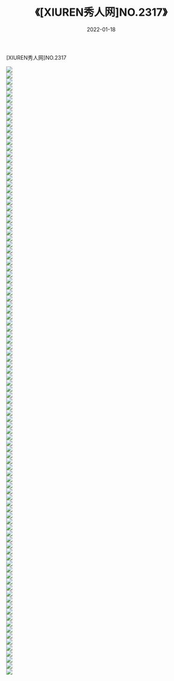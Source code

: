 ﻿---
layout: post
title:  《[XIUREN秀人网]NO.2317》
date:   2022-01-18
img: http://img.660000.xyz/Sharelink/秀人网/秀人网第03部分/[XIUREN秀人网]NO.2317/000.jpg
categories: [美女, 清纯, 唯美]
---

[XIUREN秀人网]NO.2317

 ![](http://img.660000.xyz/Sharelink/秀人网/秀人网第03部分/[XIUREN秀人网]NO.2317/001.jpg) <br>![](http://img.660000.xyz/Sharelink/秀人网/秀人网第03部分/[XIUREN秀人网]NO.2317/002.jpg) <br>![](http://img.660000.xyz/Sharelink/秀人网/秀人网第03部分/[XIUREN秀人网]NO.2317/003.jpg) <br>![](http://img.660000.xyz/Sharelink/秀人网/秀人网第03部分/[XIUREN秀人网]NO.2317/004.jpg) <br>![](http://img.660000.xyz/Sharelink/秀人网/秀人网第03部分/[XIUREN秀人网]NO.2317/005.jpg) <br>![](http://img.660000.xyz/Sharelink/秀人网/秀人网第03部分/[XIUREN秀人网]NO.2317/006.jpg) <br>![](http://img.660000.xyz/Sharelink/秀人网/秀人网第03部分/[XIUREN秀人网]NO.2317/007.jpg) <br>![](http://img.660000.xyz/Sharelink/秀人网/秀人网第03部分/[XIUREN秀人网]NO.2317/008.jpg) <br>![](http://img.660000.xyz/Sharelink/秀人网/秀人网第03部分/[XIUREN秀人网]NO.2317/009.jpg) <br>![](http://img.660000.xyz/Sharelink/秀人网/秀人网第03部分/[XIUREN秀人网]NO.2317/010.jpg) <br>![](http://img.660000.xyz/Sharelink/秀人网/秀人网第03部分/[XIUREN秀人网]NO.2317/011.jpg) <br>![](http://img.660000.xyz/Sharelink/秀人网/秀人网第03部分/[XIUREN秀人网]NO.2317/012.jpg) <br>![](http://img.660000.xyz/Sharelink/秀人网/秀人网第03部分/[XIUREN秀人网]NO.2317/013.jpg) <br>![](http://img.660000.xyz/Sharelink/秀人网/秀人网第03部分/[XIUREN秀人网]NO.2317/014.jpg) <br>![](http://img.660000.xyz/Sharelink/秀人网/秀人网第03部分/[XIUREN秀人网]NO.2317/015.jpg) <br>![](http://img.660000.xyz/Sharelink/秀人网/秀人网第03部分/[XIUREN秀人网]NO.2317/016.jpg) <br>![](http://img.660000.xyz/Sharelink/秀人网/秀人网第03部分/[XIUREN秀人网]NO.2317/017.jpg) <br>![](http://img.660000.xyz/Sharelink/秀人网/秀人网第03部分/[XIUREN秀人网]NO.2317/018.jpg) <br>![](http://img.660000.xyz/Sharelink/秀人网/秀人网第03部分/[XIUREN秀人网]NO.2317/019.jpg) <br>![](http://img.660000.xyz/Sharelink/秀人网/秀人网第03部分/[XIUREN秀人网]NO.2317/020.jpg) <br>![](http://img.660000.xyz/Sharelink/秀人网/秀人网第03部分/[XIUREN秀人网]NO.2317/021.jpg) <br>![](http://img.660000.xyz/Sharelink/秀人网/秀人网第03部分/[XIUREN秀人网]NO.2317/022.jpg) <br>![](http://img.660000.xyz/Sharelink/秀人网/秀人网第03部分/[XIUREN秀人网]NO.2317/023.jpg) <br>![](http://img.660000.xyz/Sharelink/秀人网/秀人网第03部分/[XIUREN秀人网]NO.2317/024.jpg) <br>![](http://img.660000.xyz/Sharelink/秀人网/秀人网第03部分/[XIUREN秀人网]NO.2317/025.jpg) <br>![](http://img.660000.xyz/Sharelink/秀人网/秀人网第03部分/[XIUREN秀人网]NO.2317/026.jpg) <br>![](http://img.660000.xyz/Sharelink/秀人网/秀人网第03部分/[XIUREN秀人网]NO.2317/027.jpg) <br>![](http://img.660000.xyz/Sharelink/秀人网/秀人网第03部分/[XIUREN秀人网]NO.2317/028.jpg) <br>![](http://img.660000.xyz/Sharelink/秀人网/秀人网第03部分/[XIUREN秀人网]NO.2317/029.jpg) <br>![](http://img.660000.xyz/Sharelink/秀人网/秀人网第03部分/[XIUREN秀人网]NO.2317/030.jpg) <br>![](http://img.660000.xyz/Sharelink/秀人网/秀人网第03部分/[XIUREN秀人网]NO.2317/031.jpg) <br>![](http://img.660000.xyz/Sharelink/秀人网/秀人网第03部分/[XIUREN秀人网]NO.2317/032.jpg) <br>![](http://img.660000.xyz/Sharelink/秀人网/秀人网第03部分/[XIUREN秀人网]NO.2317/033.jpg) <br>![](http://img.660000.xyz/Sharelink/秀人网/秀人网第03部分/[XIUREN秀人网]NO.2317/034.jpg) <br>![](http://img.660000.xyz/Sharelink/秀人网/秀人网第03部分/[XIUREN秀人网]NO.2317/035.jpg) <br>![](http://img.660000.xyz/Sharelink/秀人网/秀人网第03部分/[XIUREN秀人网]NO.2317/036.jpg) <br>![](http://img.660000.xyz/Sharelink/秀人网/秀人网第03部分/[XIUREN秀人网]NO.2317/037.jpg) <br>![](http://img.660000.xyz/Sharelink/秀人网/秀人网第03部分/[XIUREN秀人网]NO.2317/038.jpg) <br>![](http://img.660000.xyz/Sharelink/秀人网/秀人网第03部分/[XIUREN秀人网]NO.2317/039.jpg) <br>![](http://img.660000.xyz/Sharelink/秀人网/秀人网第03部分/[XIUREN秀人网]NO.2317/040.jpg) <br>![](http://img.660000.xyz/Sharelink/秀人网/秀人网第03部分/[XIUREN秀人网]NO.2317/041.jpg) <br>![](http://img.660000.xyz/Sharelink/秀人网/秀人网第03部分/[XIUREN秀人网]NO.2317/042.jpg) <br>![](http://img.660000.xyz/Sharelink/秀人网/秀人网第03部分/[XIUREN秀人网]NO.2317/043.jpg) <br>![](http://img.660000.xyz/Sharelink/秀人网/秀人网第03部分/[XIUREN秀人网]NO.2317/044.jpg) <br>![](http://img.660000.xyz/Sharelink/秀人网/秀人网第03部分/[XIUREN秀人网]NO.2317/045.jpg) <br>![](http://img.660000.xyz/Sharelink/秀人网/秀人网第03部分/[XIUREN秀人网]NO.2317/046.jpg) <br>![](http://img.660000.xyz/Sharelink/秀人网/秀人网第03部分/[XIUREN秀人网]NO.2317/047.jpg) <br>![](http://img.660000.xyz/Sharelink/秀人网/秀人网第03部分/[XIUREN秀人网]NO.2317/048.jpg) <br>![](http://img.660000.xyz/Sharelink/秀人网/秀人网第03部分/[XIUREN秀人网]NO.2317/049.jpg) <br>![](http://img.660000.xyz/Sharelink/秀人网/秀人网第03部分/[XIUREN秀人网]NO.2317/050.jpg) <br>![](http://img.660000.xyz/Sharelink/秀人网/秀人网第03部分/[XIUREN秀人网]NO.2317/051.jpg) <br>![](http://img.660000.xyz/Sharelink/秀人网/秀人网第03部分/[XIUREN秀人网]NO.2317/052.jpg) <br>![](http://img.660000.xyz/Sharelink/秀人网/秀人网第03部分/[XIUREN秀人网]NO.2317/053.jpg) <br>![](http://img.660000.xyz/Sharelink/秀人网/秀人网第03部分/[XIUREN秀人网]NO.2317/054.jpg) <br>![](http://img.660000.xyz/Sharelink/秀人网/秀人网第03部分/[XIUREN秀人网]NO.2317/055.jpg) <br>![](http://img.660000.xyz/Sharelink/秀人网/秀人网第03部分/[XIUREN秀人网]NO.2317/056.jpg) <br>![](http://img.660000.xyz/Sharelink/秀人网/秀人网第03部分/[XIUREN秀人网]NO.2317/057.jpg) <br>![](http://img.660000.xyz/Sharelink/秀人网/秀人网第03部分/[XIUREN秀人网]NO.2317/058.jpg) <br>![](http://img.660000.xyz/Sharelink/秀人网/秀人网第03部分/[XIUREN秀人网]NO.2317/059.jpg) <br>![](http://img.660000.xyz/Sharelink/秀人网/秀人网第03部分/[XIUREN秀人网]NO.2317/060.jpg) <br>![](http://img.660000.xyz/Sharelink/秀人网/秀人网第03部分/[XIUREN秀人网]NO.2317/061.jpg) <br>![](http://img.660000.xyz/Sharelink/秀人网/秀人网第03部分/[XIUREN秀人网]NO.2317/062.jpg) <br>![](http://img.660000.xyz/Sharelink/秀人网/秀人网第03部分/[XIUREN秀人网]NO.2317/063.jpg) <br>![](http://img.660000.xyz/Sharelink/秀人网/秀人网第03部分/[XIUREN秀人网]NO.2317/064.jpg) <br>![](http://img.660000.xyz/Sharelink/秀人网/秀人网第03部分/[XIUREN秀人网]NO.2317/065.jpg) <br>![](http://img.660000.xyz/Sharelink/秀人网/秀人网第03部分/[XIUREN秀人网]NO.2317/066.jpg) <br>![](http://img.660000.xyz/Sharelink/秀人网/秀人网第03部分/[XIUREN秀人网]NO.2317/067.jpg) <br>![](http://img.660000.xyz/Sharelink/秀人网/秀人网第03部分/[XIUREN秀人网]NO.2317/068.jpg) <br>![](http://img.660000.xyz/Sharelink/秀人网/秀人网第03部分/[XIUREN秀人网]NO.2317/069.jpg) <br>![](http://img.660000.xyz/Sharelink/秀人网/秀人网第03部分/[XIUREN秀人网]NO.2317/070.jpg) <br>![](http://img.660000.xyz/Sharelink/秀人网/秀人网第03部分/[XIUREN秀人网]NO.2317/071.jpg) <br>![](http://img.660000.xyz/Sharelink/秀人网/秀人网第03部分/[XIUREN秀人网]NO.2317/072.jpg) <br>![](http://img.660000.xyz/Sharelink/秀人网/秀人网第03部分/[XIUREN秀人网]NO.2317/073.jpg) <br>![](http://img.660000.xyz/Sharelink/秀人网/秀人网第03部分/[XIUREN秀人网]NO.2317/074.jpg) <br>![](http://img.660000.xyz/Sharelink/秀人网/秀人网第03部分/[XIUREN秀人网]NO.2317/075.jpg) <br>![](http://img.660000.xyz/Sharelink/秀人网/秀人网第03部分/[XIUREN秀人网]NO.2317/076.jpg) <br>![](http://img.660000.xyz/Sharelink/秀人网/秀人网第03部分/[XIUREN秀人网]NO.2317/077.jpg) <br>![](http://img.660000.xyz/Sharelink/秀人网/秀人网第03部分/[XIUREN秀人网]NO.2317/078.jpg) <br>![](http://img.660000.xyz/Sharelink/秀人网/秀人网第03部分/[XIUREN秀人网]NO.2317/079.jpg) <br>![](http://img.660000.xyz/Sharelink/秀人网/秀人网第03部分/[XIUREN秀人网]NO.2317/080.jpg) <br>![](http://img.660000.xyz/Sharelink/秀人网/秀人网第03部分/[XIUREN秀人网]NO.2317/081.jpg) <br>![](http://img.660000.xyz/Sharelink/秀人网/秀人网第03部分/[XIUREN秀人网]NO.2317/082.jpg) <br>![](http://img.660000.xyz/Sharelink/秀人网/秀人网第03部分/[XIUREN秀人网]NO.2317/083.jpg) <br>![](http://img.660000.xyz/Sharelink/秀人网/秀人网第03部分/[XIUREN秀人网]NO.2317/084.jpg) <br>![](http://img.660000.xyz/Sharelink/秀人网/秀人网第03部分/[XIUREN秀人网]NO.2317/085.jpg) <br>![](http://img.660000.xyz/Sharelink/秀人网/秀人网第03部分/[XIUREN秀人网]NO.2317/086.jpg) <br>![](http://img.660000.xyz/Sharelink/秀人网/秀人网第03部分/[XIUREN秀人网]NO.2317/087.jpg) <br>![](http://img.660000.xyz/Sharelink/秀人网/秀人网第03部分/[XIUREN秀人网]NO.2317/088.jpg) <br>![](http://img.660000.xyz/Sharelink/秀人网/秀人网第03部分/[XIUREN秀人网]NO.2317/089.jpg) <br>![](http://img.660000.xyz/Sharelink/秀人网/秀人网第03部分/[XIUREN秀人网]NO.2317/090.jpg) <br>![](http://img.660000.xyz/Sharelink/秀人网/秀人网第03部分/[XIUREN秀人网]NO.2317/091.jpg) <br>![](http://img.660000.xyz/Sharelink/秀人网/秀人网第03部分/[XIUREN秀人网]NO.2317/092.jpg) <br>![](http://img.660000.xyz/Sharelink/秀人网/秀人网第03部分/[XIUREN秀人网]NO.2317/093.jpg) <br>![](http://img.660000.xyz/Sharelink/秀人网/秀人网第03部分/[XIUREN秀人网]NO.2317/094.jpg) <br>![](http://img.660000.xyz/Sharelink/秀人网/秀人网第03部分/[XIUREN秀人网]NO.2317/095.jpg) <br>![](http://img.660000.xyz/Sharelink/秀人网/秀人网第03部分/[XIUREN秀人网]NO.2317/096.jpg) <br>![](http://img.660000.xyz/Sharelink/秀人网/秀人网第03部分/[XIUREN秀人网]NO.2317/097.jpg) <br>![](http://img.660000.xyz/Sharelink/秀人网/秀人网第03部分/[XIUREN秀人网]NO.2317/098.jpg) <br>![](http://img.660000.xyz/Sharelink/秀人网/秀人网第03部分/[XIUREN秀人网]NO.2317/099.jpg) <br>![](http://img.660000.xyz/Sharelink/秀人网/秀人网第03部分/[XIUREN秀人网]NO.2317/100.jpg) <br>![](http://img.660000.xyz/Sharelink/秀人网/秀人网第03部分/[XIUREN秀人网]NO.2317/101.jpg) <br>
